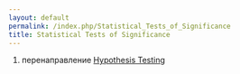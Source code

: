 ```yaml
---
layout: default
permalink: /index.php/Statistical_Tests_of_Significance
title: Statistical Tests of Significance
---
```

1. перенаправление [Hypothesis Testing](Hypothesis_Testing)